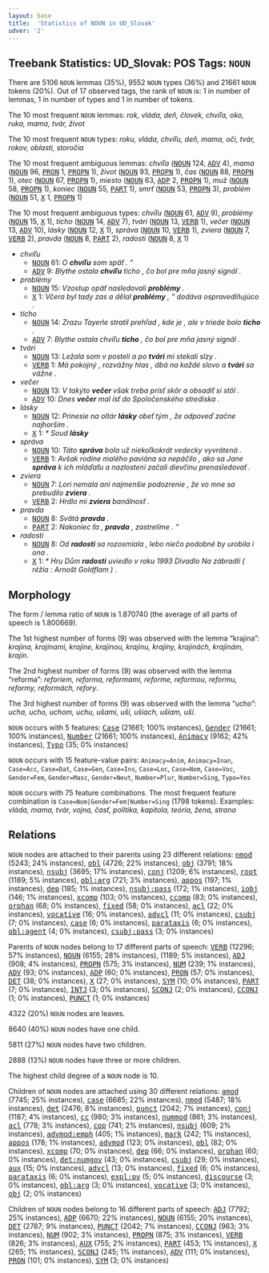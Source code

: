 ```yaml
---
layout: base
title:  'Statistics of NOUN in UD_Slovak'
udver: '2'
---
```


## Treebank Statistics: UD_Slovak: POS Tags: `NOUN`

There are 5106 `NOUN` lemmas (35%), 9552 `NOUN` types (36%) and 21661 `NOUN` tokens (20%).
Out of 17 observed tags, the rank of `NOUN` is: 1 in number of lemmas, 1 in number of types and 1 in number of tokens.

The 10 most frequent `NOUN` lemmas: <em>rok, vláda, deň, človek, chvíľa, oko, ruka, mama, tvár, život</em>

The 10 most frequent `NOUN` types:  <em>roku, vláda, chvíľu, deň, mama, oči, tvár, rokov, oblasti, storočia</em>

The 10 most frequent ambiguous lemmas: <em>chvíľa</em> (<tt><a href="sk-pos-NOUN.html">NOUN</a></tt> 124, <tt><a href="sk-pos-ADV.html">ADV</a></tt> 4), <em>mama</em> (<tt><a href="sk-pos-NOUN.html">NOUN</a></tt> 96, <tt><a href="sk-pos-PRON.html">PRON</a></tt> 1, <tt><a href="sk-pos-PROPN.html">PROPN</a></tt> 1), <em>život</em> (<tt><a href="sk-pos-NOUN.html">NOUN</a></tt> 93, <tt><a href="sk-pos-PROPN.html">PROPN</a></tt> 1), <em>čas</em> (<tt><a href="sk-pos-NOUN.html">NOUN</a></tt> 88, <tt><a href="sk-pos-PROPN.html">PROPN</a></tt> 1), <em>otec</em> (<tt><a href="sk-pos-NOUN.html">NOUN</a></tt> 67, <tt><a href="sk-pos-PROPN.html">PROPN</a></tt> 1), <em>miesto</em> (<tt><a href="sk-pos-NOUN.html">NOUN</a></tt> 63, <tt><a href="sk-pos-ADP.html">ADP</a></tt> 2, <tt><a href="sk-pos-PROPN.html">PROPN</a></tt> 1), <em>muž</em> (<tt><a href="sk-pos-NOUN.html">NOUN</a></tt> 58, <tt><a href="sk-pos-PROPN.html">PROPN</a></tt> 1), <em>koniec</em> (<tt><a href="sk-pos-NOUN.html">NOUN</a></tt> 55, <tt><a href="sk-pos-PART.html">PART</a></tt> 1), <em>smrť</em> (<tt><a href="sk-pos-NOUN.html">NOUN</a></tt> 53, <tt><a href="sk-pos-PROPN.html">PROPN</a></tt> 3), <em>problém</em> (<tt><a href="sk-pos-NOUN.html">NOUN</a></tt> 51, <tt><a href="sk-pos-X.html">X</a></tt> 1, <tt><a href="sk-pos-PROPN.html">PROPN</a></tt> 1)

The 10 most frequent ambiguous types:  <em>chvíľu</em> (<tt><a href="sk-pos-NOUN.html">NOUN</a></tt> 61, <tt><a href="sk-pos-ADV.html">ADV</a></tt> 9), <em>problémy</em> (<tt><a href="sk-pos-NOUN.html">NOUN</a></tt> 15, <tt><a href="sk-pos-X.html">X</a></tt> 1), <em>ticho</em> (<tt><a href="sk-pos-NOUN.html">NOUN</a></tt> 14, <tt><a href="sk-pos-ADV.html">ADV</a></tt> 7), <em>tvári</em> (<tt><a href="sk-pos-NOUN.html">NOUN</a></tt> 13, <tt><a href="sk-pos-VERB.html">VERB</a></tt> 1), <em>večer</em> (<tt><a href="sk-pos-NOUN.html">NOUN</a></tt> 13, <tt><a href="sk-pos-ADV.html">ADV</a></tt> 10), <em>lásky</em> (<tt><a href="sk-pos-NOUN.html">NOUN</a></tt> 12, <tt><a href="sk-pos-X.html">X</a></tt> 1), <em>správa</em> (<tt><a href="sk-pos-NOUN.html">NOUN</a></tt> 10, <tt><a href="sk-pos-VERB.html">VERB</a></tt> 1), <em>zviera</em> (<tt><a href="sk-pos-NOUN.html">NOUN</a></tt> 7, <tt><a href="sk-pos-VERB.html">VERB</a></tt> 2), <em>pravda</em> (<tt><a href="sk-pos-NOUN.html">NOUN</a></tt> 8, <tt><a href="sk-pos-PART.html">PART</a></tt> 2), <em>radosti</em> (<tt><a href="sk-pos-NOUN.html">NOUN</a></tt> 8, <tt><a href="sk-pos-X.html">X</a></tt> 1)


* <em>chvíľu</em>
  * <tt><a href="sk-pos-NOUN.html">NOUN</a></tt> 61: <em>O <b>chvíľu</b> som späť . “</em>
  * <tt><a href="sk-pos-ADV.html">ADV</a></tt> 9: <em>Blythe ostala <b>chvíľu</b> ticho , čo bol pre mňa jasný signál .</em>
* <em>problémy</em>
  * <tt><a href="sk-pos-NOUN.html">NOUN</a></tt> 15: <em>Vzostup opäť nasledovali <b>problémy</b> .</em>
  * <tt><a href="sk-pos-X.html">X</a></tt> 1: <em>Včera byl tady zas a dělal <b>problémy</b> , " dodáva ospravedlňujúco .</em>
* <em>ticho</em>
  * <tt><a href="sk-pos-NOUN.html">NOUN</a></tt> 14: <em>Zrazu Tayerle stratil prehľad , kde je , ale v triede bolo <b>ticho</b> .</em>
  * <tt><a href="sk-pos-ADV.html">ADV</a></tt> 7: <em>Blythe ostala chvíľu <b>ticho</b> , čo bol pre mňa jasný signál .</em>
* <em>tvári</em>
  * <tt><a href="sk-pos-NOUN.html">NOUN</a></tt> 13: <em>Ležala som v posteli a po <b>tvári</b> mi stekali slzy .</em>
  * <tt><a href="sk-pos-VERB.html">VERB</a></tt> 1: <em>Má pokojný , rozvážny hlas , dbá na každé slovo a <b>tvári</b> sa vážne .</em>
* <em>večer</em>
  * <tt><a href="sk-pos-NOUN.html">NOUN</a></tt> 13: <em>V takýto <b>večer</b> však treba prísť skôr a obsadiť si stôl .</em>
  * <tt><a href="sk-pos-ADV.html">ADV</a></tt> 10: <em>Dnes <b>večer</b> mal ísť do Spoločenského strediska .</em>
* <em>lásky</em>
  * <tt><a href="sk-pos-NOUN.html">NOUN</a></tt> 12: <em>Prinesie na oltár <b>lásky</b> obeť tým , že odpoveď začne najhorším .</em>
  * <tt><a href="sk-pos-X.html">X</a></tt> 1: <em>* Soud <b>lásky</b></em>
* <em>správa</em>
  * <tt><a href="sk-pos-NOUN.html">NOUN</a></tt> 10: <em>Táto <b>správa</b> bola už niekoľkokrát vedecky vyvrátená .</em>
  * <tt><a href="sk-pos-VERB.html">VERB</a></tt> 1: <em>Avšak rodine malého paviána sa nepáčilo , ako sa Jane <b>správa</b> k ich mláďaťu a nazlostení začali dievčinu prenasledovať .</em>
* <em>zviera</em>
  * <tt><a href="sk-pos-NOUN.html">NOUN</a></tt> 7: <em>Lori nemala ani najmenšie podozrenie , že vo mne sa prebudilo <b>zviera</b> .</em>
  * <tt><a href="sk-pos-VERB.html">VERB</a></tt> 2: <em>Hrdlo mi <b>zviera</b> banálnosť .</em>
* <em>pravda</em>
  * <tt><a href="sk-pos-NOUN.html">NOUN</a></tt> 8: <em>Svätá <b>pravda</b> .</em>
  * <tt><a href="sk-pos-PART.html">PART</a></tt> 2: <em>Nakoniec ťa , <b>pravda</b> , zastrelíme . "</em>
* <em>radosti</em>
  * <tt><a href="sk-pos-NOUN.html">NOUN</a></tt> 8: <em>Od <b>radosti</b> sa rozosmiala , lebo niečo podobné by urobila i ona .</em>
  * <tt><a href="sk-pos-X.html">X</a></tt> 1: <em>* Hru Dům <b>radosti</b> uviedlo v roku 1993 Divadlo Na zábradlí ( réžia : Arnošt Goldflam ) .</em>

## Morphology

The form / lemma ratio of `NOUN` is 1.870740 (the average of all parts of speech is 1.800669).

The 1st highest number of forms (9) was observed with the lemma “krajina”: <em>krajina, krajinami, krajine, krajinou, krajinu, krajiny, krajinách, krajinám, krajín</em>.

The 2nd highest number of forms (9) was observed with the lemma “reforma”: <em>reforiem, reforma, reformami, reforme, reformou, reformu, reformy, reformách, refory</em>.

The 3rd highest number of forms (9) was observed with the lemma “ucho”: <em>ucha, ucho, uchom, uchu, ušami, uši, ušiach, ušiam, uší</em>.

`NOUN` occurs with 5 features: <tt><a href="sk-feat-Case.html">Case</a></tt> (21661; 100% instances), <tt><a href="sk-feat-Gender.html">Gender</a></tt> (21661; 100% instances), <tt><a href="sk-feat-Number.html">Number</a></tt> (21661; 100% instances), <tt><a href="sk-feat-Animacy.html">Animacy</a></tt> (9162; 42% instances), <tt><a href="sk-feat-Typo.html">Typo</a></tt> (35; 0% instances)

`NOUN` occurs with 15 feature-value pairs: `Animacy=Anim`, `Animacy=Inan`, `Case=Acc`, `Case=Dat`, `Case=Gen`, `Case=Ins`, `Case=Loc`, `Case=Nom`, `Case=Voc`, `Gender=Fem`, `Gender=Masc`, `Gender=Neut`, `Number=Plur`, `Number=Sing`, `Typo=Yes`

`NOUN` occurs with 75 feature combinations.
The most frequent feature combination is `Case=Nom|Gender=Fem|Number=Sing` (1798 tokens).
Examples: <em>vláda, mama, tvár, vojna, časť, politika, kapitola, teória, žena, strana</em>


## Relations

`NOUN` nodes are attached to their parents using 23 different relations: <tt><a href="sk-dep-nmod.html">nmod</a></tt> (5243; 24% instances), <tt><a href="sk-dep-obl.html">obl</a></tt> (4726; 22% instances), <tt><a href="sk-dep-obj.html">obj</a></tt> (3791; 18% instances), <tt><a href="sk-dep-nsubj.html">nsubj</a></tt> (3695; 17% instances), <tt><a href="sk-dep-conj.html">conj</a></tt> (1209; 6% instances), <tt><a href="sk-dep-root.html">root</a></tt> (1189; 5% instances), <tt><a href="sk-dep-obl-arg.html">obl:arg</a></tt> (721; 3% instances), <tt><a href="sk-dep-appos.html">appos</a></tt> (197; 1% instances), <tt><a href="sk-dep-dep.html">dep</a></tt> (185; 1% instances), <tt><a href="sk-dep-nsubj-pass.html">nsubj:pass</a></tt> (172; 1% instances), <tt><a href="sk-dep-iobj.html">iobj</a></tt> (146; 1% instances), <tt><a href="sk-dep-xcomp.html">xcomp</a></tt> (103; 0% instances), <tt><a href="sk-dep-ccomp.html">ccomp</a></tt> (83; 0% instances), <tt><a href="sk-dep-orphan.html">orphan</a></tt> (68; 0% instances), <tt><a href="sk-dep-fixed.html">fixed</a></tt> (58; 0% instances), <tt><a href="sk-dep-acl.html">acl</a></tt> (22; 0% instances), <tt><a href="sk-dep-vocative.html">vocative</a></tt> (16; 0% instances), <tt><a href="sk-dep-advcl.html">advcl</a></tt> (11; 0% instances), <tt><a href="sk-dep-csubj.html">csubj</a></tt> (7; 0% instances), <tt><a href="sk-dep-case.html">case</a></tt> (6; 0% instances), <tt><a href="sk-dep-parataxis.html">parataxis</a></tt> (6; 0% instances), <tt><a href="sk-dep-obl-agent.html">obl:agent</a></tt> (4; 0% instances), <tt><a href="sk-dep-csubj-pass.html">csubj:pass</a></tt> (3; 0% instances)

Parents of `NOUN` nodes belong to 17 different parts of speech: <tt><a href="sk-pos-VERB.html">VERB</a></tt> (12296; 57% instances), <tt><a href="sk-pos-NOUN.html">NOUN</a></tt> (6155; 28% instances),  (1189; 5% instances), <tt><a href="sk-pos-ADJ.html">ADJ</a></tt> (908; 4% instances), <tt><a href="sk-pos-PROPN.html">PROPN</a></tt> (575; 3% instances), <tt><a href="sk-pos-NUM.html">NUM</a></tt> (239; 1% instances), <tt><a href="sk-pos-ADV.html">ADV</a></tt> (93; 0% instances), <tt><a href="sk-pos-ADP.html">ADP</a></tt> (60; 0% instances), <tt><a href="sk-pos-PRON.html">PRON</a></tt> (57; 0% instances), <tt><a href="sk-pos-DET.html">DET</a></tt> (38; 0% instances), <tt><a href="sk-pos-X.html">X</a></tt> (27; 0% instances), <tt><a href="sk-pos-SYM.html">SYM</a></tt> (10; 0% instances), <tt><a href="sk-pos-PART.html">PART</a></tt> (7; 0% instances), <tt><a href="sk-pos-INTJ.html">INTJ</a></tt> (3; 0% instances), <tt><a href="sk-pos-SCONJ.html">SCONJ</a></tt> (2; 0% instances), <tt><a href="sk-pos-CCONJ.html">CCONJ</a></tt> (1; 0% instances), <tt><a href="sk-pos-PUNCT.html">PUNCT</a></tt> (1; 0% instances)

4322 (20%) `NOUN` nodes are leaves.

8640 (40%) `NOUN` nodes have one child.

5811 (27%) `NOUN` nodes have two children.

2888 (13%) `NOUN` nodes have three or more children.

The highest child degree of a `NOUN` node is 10.

Children of `NOUN` nodes are attached using 30 different relations: <tt><a href="sk-dep-amod.html">amod</a></tt> (7745; 25% instances), <tt><a href="sk-dep-case.html">case</a></tt> (6685; 22% instances), <tt><a href="sk-dep-nmod.html">nmod</a></tt> (5487; 18% instances), <tt><a href="sk-dep-det.html">det</a></tt> (2476; 8% instances), <tt><a href="sk-dep-punct.html">punct</a></tt> (2042; 7% instances), <tt><a href="sk-dep-conj.html">conj</a></tt> (1187; 4% instances), <tt><a href="sk-dep-cc.html">cc</a></tt> (980; 3% instances), <tt><a href="sk-dep-nummod.html">nummod</a></tt> (861; 3% instances), <tt><a href="sk-dep-acl.html">acl</a></tt> (778; 3% instances), <tt><a href="sk-dep-cop.html">cop</a></tt> (741; 2% instances), <tt><a href="sk-dep-nsubj.html">nsubj</a></tt> (609; 2% instances), <tt><a href="sk-dep-advmod-emph.html">advmod:emph</a></tt> (405; 1% instances), <tt><a href="sk-dep-mark.html">mark</a></tt> (242; 1% instances), <tt><a href="sk-dep-appos.html">appos</a></tt> (178; 1% instances), <tt><a href="sk-dep-advmod.html">advmod</a></tt> (123; 0% instances), <tt><a href="sk-dep-obl.html">obl</a></tt> (82; 0% instances), <tt><a href="sk-dep-xcomp.html">xcomp</a></tt> (70; 0% instances), <tt><a href="sk-dep-dep.html">dep</a></tt> (66; 0% instances), <tt><a href="sk-dep-orphan.html">orphan</a></tt> (60; 0% instances), <tt><a href="sk-dep-det-numgov.html">det:numgov</a></tt> (43; 0% instances), <tt><a href="sk-dep-csubj.html">csubj</a></tt> (29; 0% instances), <tt><a href="sk-dep-aux.html">aux</a></tt> (15; 0% instances), <tt><a href="sk-dep-advcl.html">advcl</a></tt> (13; 0% instances), <tt><a href="sk-dep-fixed.html">fixed</a></tt> (6; 0% instances), <tt><a href="sk-dep-parataxis.html">parataxis</a></tt> (6; 0% instances), <tt><a href="sk-dep-expl-pv.html">expl:pv</a></tt> (5; 0% instances), <tt><a href="sk-dep-discourse.html">discourse</a></tt> (3; 0% instances), <tt><a href="sk-dep-obl-arg.html">obl:arg</a></tt> (3; 0% instances), <tt><a href="sk-dep-vocative.html">vocative</a></tt> (3; 0% instances), <tt><a href="sk-dep-obj.html">obj</a></tt> (2; 0% instances)

Children of `NOUN` nodes belong to 16 different parts of speech: <tt><a href="sk-pos-ADJ.html">ADJ</a></tt> (7792; 25% instances), <tt><a href="sk-pos-ADP.html">ADP</a></tt> (6670; 22% instances), <tt><a href="sk-pos-NOUN.html">NOUN</a></tt> (6155; 20% instances), <tt><a href="sk-pos-DET.html">DET</a></tt> (2787; 9% instances), <tt><a href="sk-pos-PUNCT.html">PUNCT</a></tt> (2042; 7% instances), <tt><a href="sk-pos-CCONJ.html">CCONJ</a></tt> (963; 3% instances), <tt><a href="sk-pos-NUM.html">NUM</a></tt> (902; 3% instances), <tt><a href="sk-pos-PROPN.html">PROPN</a></tt> (875; 3% instances), <tt><a href="sk-pos-VERB.html">VERB</a></tt> (826; 3% instances), <tt><a href="sk-pos-AUX.html">AUX</a></tt> (755; 2% instances), <tt><a href="sk-pos-PART.html">PART</a></tt> (453; 1% instances), <tt><a href="sk-pos-X.html">X</a></tt> (265; 1% instances), <tt><a href="sk-pos-SCONJ.html">SCONJ</a></tt> (245; 1% instances), <tt><a href="sk-pos-ADV.html">ADV</a></tt> (111; 0% instances), <tt><a href="sk-pos-PRON.html">PRON</a></tt> (101; 0% instances), <tt><a href="sk-pos-SYM.html">SYM</a></tt> (3; 0% instances)

